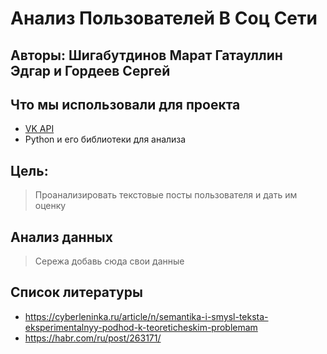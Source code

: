 # Анализ Пользователей В Соц Cети
## Авторы: Шигабутдинов Марат Гатауллин Эдгар и Гордеев Сергей

## Что мы использовали для проекта
  - [VK API](https://vk-api.readthedocs.io/en/latest/)
  - Python и его библиотеки для анализа

## Цель:
> Проанализировать текстовые посты пользователя и дать им оценку

## Анализ данных
> Сережа добавь сюда свои данные

## Список литературы
* https://cyberleninka.ru/article/n/semantika-i-smysl-teksta-eksperimentalnyy-podhod-k-teoreticheskim-problemam 
* https://habr.com/ru/post/263171/


